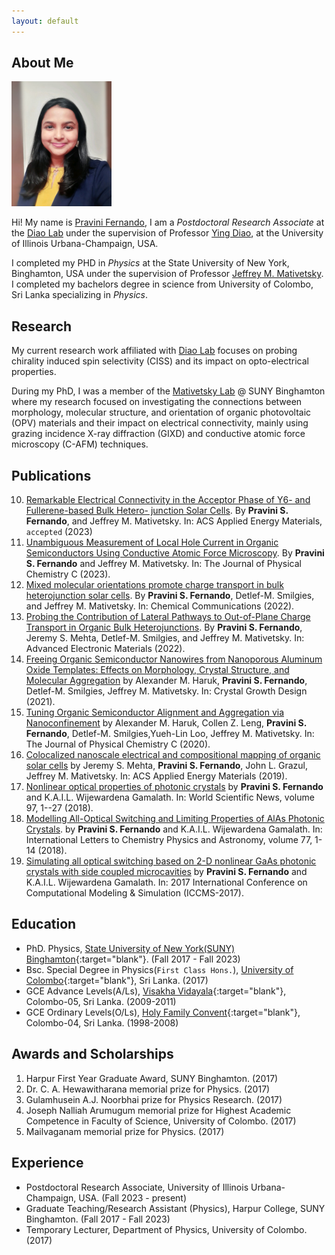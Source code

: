 ```yaml
---
layout: default
---
```


## About Me

<img class="profile-picture" src="picture.jpg" style="height:200px;width:160px;padding:px;">


Hi! My name is [Pravini Fernando](), I am a _Postdoctoral Research Associate_ at the [Diao Lab]() 
under the supervision of Professor [Ying Diao](https://diao.scs.illinois.edu/about-ying/), 
at the University of Illinois Urbana-Champaign, USA.

I completed my PHD in _Physics_ at the State University of New York, Binghamton, 
USA under the supervision of Professor [Jeffrey M. Mativetsky](http://www.mativetskylab.com/people/jeffrey-mativetsky). 
I completed my bachelors degree in science from University of Colombo, Sri Lanka specializing in _Physics_.

## Research

My current research work affiliated with [Diao Lab](https://diao.scs.illinois.edu/) focuses on probing chirality 
induced spin selectivity (CISS) and its impact on opto-electrical properties. 

During my PhD, I was a member of the [Mativetsky Lab](http://www.mativetskylab.com) 
@ SUNY Binghamton where my research focused on investigating the connections between morphology, 
molecular structure, and orientation of organic photovoltaic (OPV) 
materials and their impact on electrical connectivity, mainly using grazing incidence X-ray diffraction (GIXD) 
and conductive atomic force microscopy (C-AFM) techniques. 

<!-- In terms of research experience, before my PhD, during my undergraduate years-I have worked in the area of non-linear photonic simulations with Professor [K.A.I.L. Wijewardena Gamalath](https://www.researchgate.net/profile/Kail_Gamalath). -->


## Publications

10. [Remarkable Electrical Connectivity in the Acceptor Phase of Y6- and Fullerene-based Bulk Hetero- junction Solar Cells](). By **Pravini S. Fernando**, and Jeffrey M. Mativetsky. In: ACS Applied Energy Materials, `accepted` (2023)
9. [Unambiguous Measurement of Local Hole Current in Organic Semiconductors Using Conductive Atomic Force Microscopy](https://pubs.acs.org/doi/10.1021/acs.jpcc.3c01651). By **Pravini S. Fernando** and Jeffrey M. Mativetsky. In: The Journal of Physical Chemistry C (2023). 
8. [Mixed molecular orientations promote charge transport in bulk heterojunction solar cells](https://pubs.rsc.org/en/content/articlelanding/2022/cc/d2cc01234k). By **Pravini S. Fernando**, Detlef-M. Smilgies, and Jeffrey M. Mativetsky. In: Chemical Communications (2022).
7. [Probing the Contribution of Lateral Pathways to Out-of-Plane Charge Transport in Organic Bulk Heterojunctions](https://onlinelibrary.wiley.com/doi/abs/10.1002/aelm.202200156). By **Pravini S. Fernando**, Jeremy S. Mehta, Detlef-M. Smilgies, and Jeffrey M. Mativetsky. In: Advanced Electronic Materials (2022).
6. [Freeing Organic Semiconductor Nanowires from Nanoporous Aluminum Oxide Templates: Effects on Morphology, Crystal Structure, and Molecular Aggregation](https://pubs.acs.org/doi/10.1021/acs.cgd.0c01316) by Alexander M. Haruk, **Pravini S. Fernando**, Detlef-M. Smilgies, Jeffrey M. Mativetsky. In: Crystal Growth Design (2021).
5. [Tuning Organic Semiconductor Alignment and Aggregation via Nanoconfinement](https://pubs.acs.org/doi/10.1021/acs.jpcc.0c06270) by Alexander M. Haruk, Collen Z. Leng, **Pravini S. Fernando**, Detlef-M. Smilgies,Yueh-Lin Loo, Jeffrey M. Mativetsky. In: The Journal of Physical Chemistry C (2020).
4. [Colocalized nanoscale electrical and compositional mapping of organic solar cells](https://pubs.acs.org/doi/abs/10.1021/acsaem.9b00829) by Jeremy S. Mehta, **Pravini S. Fernando**, John L. Grazul, Jeffrey M. Mativetsky. In: ACS Applied Energy Materials (2019).
3. [Nonlinear optical properties of photonic crystals](https://www.researchgate.net/publication/324388232_Nonlinear_optical_properties_of_photonic_crystals) by **Pravini S. Fernando** and K.A.I.L. Wijewardena Gamalath. In: World Scientific News, volume 97, 1--27 (2018).
2. [Modelling All-Optical Switching and Limiting Properties of AlAs Photonic Crystals](https://www.researchgate.net/publication/322851853_Modelling_All-Optical_Switching_and_Limiting_Properties_of_AlAs_Photonic_Crystals). by **Pravini S. Fernando** and K.A.I.L. Wijewardena Gamalath. In: International Letters to Chemistry Physics and Astronomy, volume 77, 1-14 (2018).
1. [Simulating all optical switching based on 2-D nonlinear GaAs photonic crystals with side coupled microcavities](https://www.researchgate.net/publication/317015262_Simulating_all_optical_switching_based_on_2-D_nonlinear_GaAs_photonic_crystals_with_side_coupled_microcavities) by **Pravini S. Fernando** and K.A.I.L. Wijewardena Gamalath. In: 2017 International Conference on Computational Modeling & Simulation (ICCMS-2017).


## Education

- PhD. Physics, [State University of New York(SUNY) Binghamton](https://www.binghamton.edu){:target="blank"}. (Fall 2017 - Fall 2023)
- Bsc. Special Degree in Physics(`First Class Hons.`), [University of Colombo](http://www.cmb.ac.lk){:target="blank"}, Sri Lanka. (2017)
- GCE Advance Levels(A/Ls), [Visakha Vidayala](http://www.visakhav.org){:target="blank"}, Colombo-05, Sri Lanka. (2009-2011)
- GCE Ordinary Levels(O/Ls), [Holy Family Convent](http://hfcb.lk){:target="blank"}, Colombo-04, Sri Lanka. (1998-2008)

## Awards and Scholarships

1. Harpur First Year Graduate Award, SUNY Binghamton. (2017)
2. Dr. C. A. Hewawitharana memorial prize for Physics. (2017)
3. Gulamhusein A.J. Noorbhai prize for Physics Research. (2017)
4. Joseph Nalliah Arumugum memorial prize for Highest Academic Competence in Faculty of Science, University of Colombo. (2017)
5. Mailvaganam memorial prize for Physics. (2017)

## Experience

- Postdoctoral Research Associate, University of Illinois Urbana-Champaign, USA. (Fall 2023 - present)
- Graduate Teaching/Research Assistant (Physics), Harpur College, SUNY Binghamton. (Fall 2017 - Fall 2023)
- Temporary Lecturer, Department of Physics, University of Colombo. (2017)





<!--
## Typography

This is a [link](http://google.com). Something *italics* and something **bold**.

Here is a table

Year | Award | Category
-----|-------|--------
2014 | Emmy  | Won Outstanding Lead Actor in a miniseries or a movie
2015 | BAFTA | Nominated for Best Leading Actor for Sherlock
2014 | Satellite | Won Best Actor miniseries or television film

Here is a horizontal rule

---

Here is a blockquote

> To a great mind, nothing is little

## References

* Foo Bar: Head of Department, Placeholder Names, Lorem
* John Doe: Associate Professor, Department of Computer Science, Ipsum
-->



